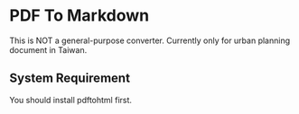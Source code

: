 # PDF To Markdown

This is NOT a general-purpose converter.
Currently only for urban planning document in Taiwan.

## System Requirement

You should install pdftohtml first.
